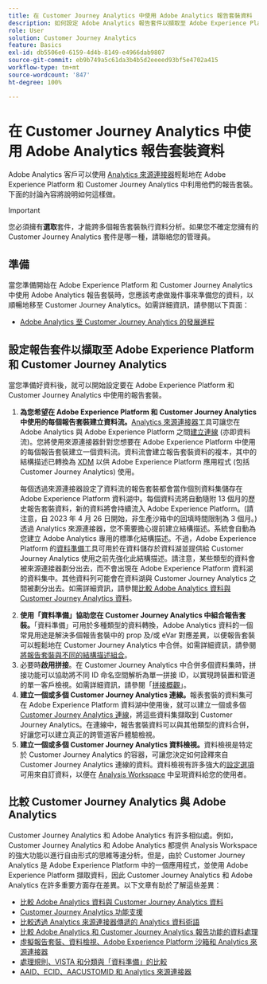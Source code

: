 ```yaml
---
title: 在 Customer Journey Analytics 中使用 Adobe Analytics 報告套裝資料
description: 如何設定 Adobe Analytics 報告套件以擷取至 Adobe Experience Platform 和 Customer Journey Analytics
role: User
solution: Customer Journey Analytics
feature: Basics
exl-id: db5506e0-6159-4d4b-8149-e4966dab9807
source-git-commit: eb9b749a5c61da3b4b5d2eeeed93bf5e4702a415
workflow-type: tm+mt
source-wordcount: '847'
ht-degree: 100%

---
```


# 在 Customer Journey Analytics 中使用 Adobe Analytics 報告套裝資料

Adobe Analytics 客戶可以使用 [Analytics 來源連接器](https://experienceleague.adobe.com/docs/experience-platform/sources/connectors/adobe-applications/analytics.html?lang=zh-Hant)輕鬆地在 Adobe Experience Platform 和 Customer Journey Analytics 中利用他們的報告套裝。下面的討論內容將說明如何這樣做。

>[!IMPORTANT]
>
>您必須擁有&#x200B;**選取**&#x200B;套件，才能跨多個報告套裝執行資料分析。如果您不確定您擁有的 Customer Journey Analytics 套件是哪一種，請聯絡您的管理員。&#x200B;

## 準備

當您準備開始在 Adobe Experience Platform 和 Customer Journey Analytics 中使用 Adobe Analytics 報告套裝時，您應該考慮做幾件事來準備您的資料，以順暢地移至 Customer Journey Analytics。如需詳細資訊，請參閱以下頁面：

* [Adobe Analytics 至 Customer Journey Analytics 的發展進程](/help/getting-started/aa-to-cja.md)

## 設定報告套件以擷取至 Adobe Experience Platform 和 Customer Journey Analytics

當您準備好資料後，就可以開始設定要在 Adobe Experience Platform 和 Customer Journey Analytics 中使用的報告套裝。

1. **為您希望在 Adobe Experience Platform 和 Customer Journey Analytics 中使用的每個報告套裝建立資料流。**[Analytics 來源連接器](https://experienceleague.adobe.com/docs/experience-platform/sources/connectors/adobe-applications/analytics.html?lang=zh-Hant)工具可讓您在 Adobe Analytics 與 Adobe Experience Platform 之間[建立連線](/help/connections/create-connection.md) (亦即資料流)。您將使用來源連接器針對您想要在 Adobe Experience Platform 中使用的每個報告套裝建立一個資料流。資料流會建立報告套裝資料的複本，其中的結構描述已轉換為 [XDM](https://experienceleague.adobe.com/docs/platform-learn/tutorials/schemas/schemas-and-experience-data-model.html?lang=zh-Hant) 以供 Adobe Experience Platform 應用程式 (包括 Customer Journey Analytics) 使用。<p>每個透過來源連接器設定了資料流的報告套裝都會當作個別資料集儲存在 Adobe Experience Platform 資料湖中。每個資料流將自動隨附 13 個月的歷史報告套裝資料，新的資料將會持續流入 Adobe Experience Platform。(請注意，自 2023 年 4 月 26 日開始，非生產沙箱中的回填時間限制為 3 個月。) 透過 Analytics 來源連接器，您不需要擔心提前建立結構描述。系統會自動為您建立 Adobe Analytics 專用的標準化結構描述。不過，Adobe Experience Platform 的[資料準備](https://experienceleague.adobe.com/docs/experience-platform/data-prep/home.html?lang=zh-Hant)工具可用於在資料儲存於資料湖並提供給 Customer Journey Analytics 使用之前先強化此結構描述。請注意，某些類型的資料會被來源連接器劃分出去，而不會出現在 Adobe Experience Platform 資料湖的資料集中。其他資料列可能會在資料湖與 Customer Journey Analytics 之間被劃分出去。如需詳細資訊，請參閱[比較 Adobe Analytics 資料與 Customer Journey Analytics 資料](/help/troubleshooting/compare.md)。
1. **使用「資料準備」協助您在 Customer Journey Analytics 中組合報告套裝。**「資料準備」可用於多種類型的資料轉換，Adobe Analytics 資料的一個常見用途是解決多個報告套裝中的 prop 及/或 eVar 對應差異，以便報告套裝可以輕鬆地在 Customer Journey Analytics 中合併。如需詳細資訊，請參閱[將報告套裝與不同的結構描述組合](/help/use-cases/aa-data/combine-report-suites.md)。
1. 必要時&#x200B;**啟用拼接**。在 Customer Journey Analytics 中合併多個資料集時，拼接功能可以協助將不同 ID 命名空間解析為單一拼接 ID，以實現跨裝置和管道的單一客戶檢視。如需詳細資訊，請參閱「[拼接概觀](../../stitching/overview.md)」。
1. **建立一個或多個 Customer Journey Analytics 連線。**&#x200B;報表套裝的資料集可在 Adobe Experience Platform 資料湖中使用後，就可以建立一個或多個 [Customer Journey Analytics 連線](/help/connections/overview.md)，將這些資料集擷取到 Customer Journey Analytics。在連線中，報告套裝資料可以與其他類型的資料合併，好讓您可以建立真正的跨管道客戶體驗檢視。
1. **建立一個或多個 Customer Journey Analytics 資料檢視。**&#x200B;資料檢視是特定於 Customer Journey Analytics 的容器，可讓您決定如何詮釋來自 Customer Journey Analytics 連線的資料。[](/help/data-views/data-views.md)資料檢視有許多強大的[設定選項](/help/data-views/create-dataview.md)可用來自訂資料，以便在 [Analysis Workspace](/help/analysis-workspace/home.md) 中呈現資料給您的使用者。

## 比較 Customer Journey Analytics 與 Adobe Analytics

Customer Journey Analytics 和 Adobe Analytics 有許多相似處。例如，Customer Journey Analytics 和 Adobe Analytics 都提供 Analysis Workspace 的強大功能以進行自由形式的思維等速分析。但是，由於 Customer Journey Analytics 是 Adobe Experience Platform 中的一個應用程式，並使用 Adobe Experience Platform 擷取資料，因此 Customer Journey Analytics 和 Adobe Analytics 在許多重要方面存在差異。以下文章有助於了解這些差異：

* [比較 Adobe Analytics 資料與 Customer Journey Analytics 資料](/help/troubleshooting/compare.md)
* [Customer Journey Analytics 功能支援](/help/getting-started/aa-vs-cja/cja-aa.md)
* [比較透過 Analytics 來源連接器傳遞的 Analytics 資料術語](/help/getting-started/aa-vs-cja/terminology.md)
* [比較 Adobe Analytics 和 Customer Journey Analytics 報告功能的資料處理](/help/getting-started/aa-vs-cja/data-processing-comparisons.md)
* [虛擬報告套裝、資料檢視、Adobe Experience Platform 沙箱和 Analytics 來源連接器](/help/getting-started/aa-vs-cja/vrs-dataview-sandbox-adc.md)
* [處理規則、VISTA 和分類與「資料準備」的比較](/help/getting-started/aa-vs-cja/pr-vista-dataprep.md)
* [AAID、ECID、AACUSTOMID 和 Analytics 來源連接器](/help/getting-started/aa-vs-cja/aaid-ecid-adc.md)
